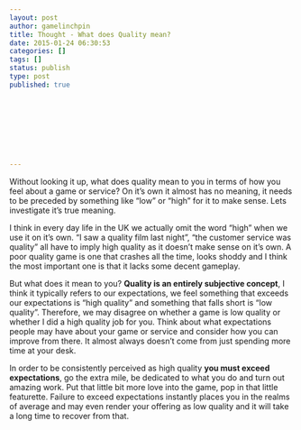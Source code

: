 ```yaml
---
layout: post
author: gamelinchpin
title: Thought - What does Quality mean?
date: 2015-01-24 06:30:53
categories: []
tags: []
status: publish
type: post
published: true









---
```

Without looking it up, what does quality mean to you in terms of how you
feel about a game or service? On it’s own it almost has no meaning, it
needs to be preceded by something like “low” or “high” for it to make
sense. Lets investigate it’s true meaning.

I think in every day life in the UK we actually omit the word “high”
when we use it on it’s own. “I saw a quality film last night”, “the
customer service was quality” all have to imply high quality as it
doesn’t make sense on it’s own. A poor quality game is one that crashes
all the time, looks shoddy and I think the most important one is that it
lacks some decent gameplay.

But what does it mean to you? **Quality is an entirely subjective
concept**, I think it typically refers to our expectations, we feel
something that exceeds our expectations is “high quality” and something
that falls short is “low quality”. Therefore, we may disagree on whether
a game is low quality or whether I did a high quality job for you. Think
about what expectations people may have about your game or service and
consider how you can improve from there. It almost always doesn’t come
from just spending more time at your desk.

In order to be consistently perceived as high quality **you must exceed
expectations**, go the extra mile, be dedicated to what you do and turn
out amazing work. Put that little bit more love into the game, pop in
that little featurette. Failure to exceed expectations instantly places
you in the realms of average and may even render your offering as low
quality and it will take a long time to recover from that.
